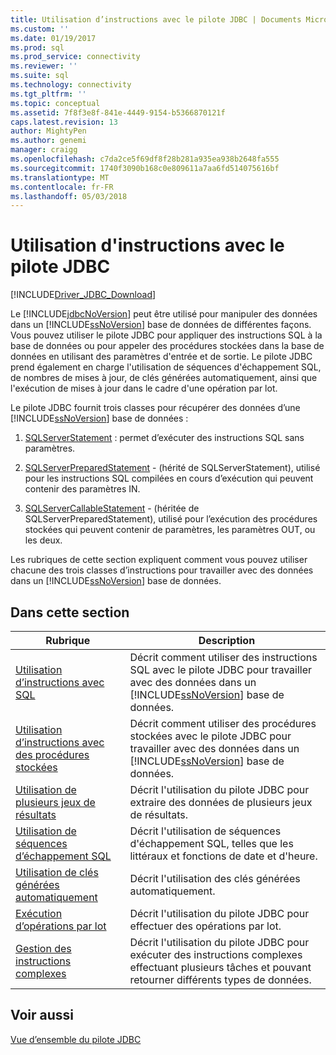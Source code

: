 ```yaml
---
title: Utilisation d’instructions avec le pilote JDBC | Documents Microsoft
ms.custom: ''
ms.date: 01/19/2017
ms.prod: sql
ms.prod_service: connectivity
ms.reviewer: ''
ms.suite: sql
ms.technology: connectivity
ms.tgt_pltfrm: ''
ms.topic: conceptual
ms.assetid: 7f8f3e8f-841e-4449-9154-b5366870121f
caps.latest.revision: 13
author: MightyPen
ms.author: genemi
manager: craigg
ms.openlocfilehash: c7da2ce5f69df8f28b281a935ea938b2648fa555
ms.sourcegitcommit: 1740f3090b168c0e809611a7aa6fd514075616bf
ms.translationtype: MT
ms.contentlocale: fr-FR
ms.lasthandoff: 05/03/2018
---
```

# <a name="using-statements-with-the-jdbc-driver"></a>Utilisation d'instructions avec le pilote JDBC
[!INCLUDE[Driver_JDBC_Download](../../includes/driver_jdbc_download.md)]

  Le [!INCLUDE[jdbcNoVersion](../../includes/jdbcnoversion_md.md)] peut être utilisé pour manipuler des données dans un [!INCLUDE[ssNoVersion](../../includes/ssnoversion_md.md)] base de données de différentes façons. Vous pouvez utiliser le pilote JDBC pour appliquer des instructions SQL à la base de données ou pour appeler des procédures stockées dans la base de données en utilisant des paramètres d'entrée et de sortie. Le pilote JDBC prend également en charge l'utilisation de séquences d'échappement SQL, de nombres de mises à jour, de clés générées automatiquement, ainsi que l'exécution de mises à jour dans le cadre d'une opération par lot.  
  
 Le pilote JDBC fournit trois classes pour récupérer des données d’une [!INCLUDE[ssNoVersion](../../includes/ssnoversion_md.md)] base de données :  
  
1.  [SQLServerStatement](../../connect/jdbc/reference/sqlserverstatement-class.md) : permet d’exécuter des instructions SQL sans paramètres.  
  
2.  [SQLServerPreparedStatement](../../connect/jdbc/reference/sqlserverpreparedstatement-class.md) - (hérité de SQLServerStatement), utilisé pour les instructions SQL compilées en cours d’exécution qui peuvent contenir des paramètres IN.  
  
3.  [SQLServerCallableStatement](../../connect/jdbc/reference/sqlservercallablestatement-class.md) - (héritée de SQLServerPreparedStatement), utilisé pour l’exécution des procédures stockées qui peuvent contenir de paramètres, les paramètres OUT, ou les deux.  
  
 Les rubriques de cette section expliquent comment vous pouvez utiliser chacune des trois classes d’instructions pour travailler avec des données dans un [!INCLUDE[ssNoVersion](../../includes/ssnoversion_md.md)] base de données.  
  
## <a name="in-this-section"></a>Dans cette section  
  
|Rubrique| Description|  
|-----------|-----------------|  
|[Utilisation d’instructions avec SQL](../../connect/jdbc/using-statements-with-sql.md)|Décrit comment utiliser des instructions SQL avec le pilote JDBC pour travailler avec des données dans un [!INCLUDE[ssNoVersion](../../includes/ssnoversion_md.md)] base de données.|  
|[Utilisation d’instructions avec des procédures stockées](../../connect/jdbc/using-statements-with-stored-procedures.md)|Décrit comment utiliser des procédures stockées avec le pilote JDBC pour travailler avec des données dans un [!INCLUDE[ssNoVersion](../../includes/ssnoversion_md.md)] base de données.|  
|[Utilisation de plusieurs jeux de résultats](../../connect/jdbc/using-multiple-result-sets.md)|Décrit l'utilisation du pilote JDBC pour extraire des données de plusieurs jeux de résultats.|  
|[Utilisation de séquences d’échappement SQL](../../connect/jdbc/using-sql-escape-sequences.md)|Décrit l'utilisation de séquences d'échappement SQL, telles que les littéraux et fonctions de date et d'heure.|  
|[Utilisation de clés générées automatiquement](../../connect/jdbc/using-auto-generated-keys.md)|Décrit l'utilisation des clés générées automatiquement.|  
|[Exécution d’opérations par lot](../../connect/jdbc/performing-batch-operations.md)|Décrit l'utilisation du pilote JDBC pour effectuer des opérations par lot.|  
|[Gestion des instructions complexes](../../connect/jdbc/handling-complex-statements.md)|Décrit l'utilisation du pilote JDBC pour exécuter des instructions complexes effectuant plusieurs tâches et pouvant retourner différents types de données.|  
  
## <a name="see-also"></a>Voir aussi  
 [Vue d’ensemble du pilote JDBC](../../connect/jdbc/overview-of-the-jdbc-driver.md)  
  
  
